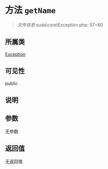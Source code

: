 # 方法 `getName`

> *文件信息* suda\core\Exception.php: 57~60

## 所属类 

[Exception](../Exception.md)

## 可见性

 public 

## 说明



## 参数


无参数


## 返回值

无返回值
